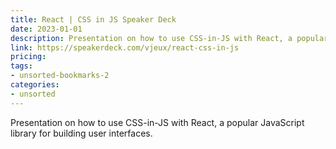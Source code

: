 ```yaml
---
title: React | CSS in JS Speaker Deck
date: 2023-01-01
description: Presentation on how to use CSS-in-JS with React, a popular JavaScript library for building user interfaces.
link: https://speakerdeck.com/vjeux/react-css-in-js
pricing: 
tags: 
- unsorted-bookmarks-2 
categories: 
- unsorted 
---
```


Presentation on how to use CSS-in-JS with React, a popular JavaScript library for building user interfaces.